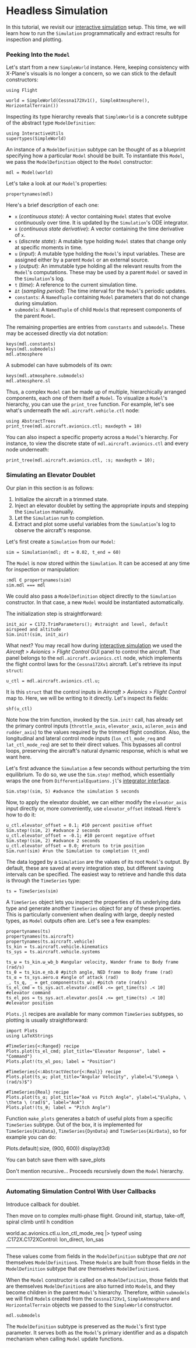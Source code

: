 # Headless Simulation

In this tutorial, we revisit our [interactive simulation](@ref "Interactive Simulation") setup. This
time, we will learn how to run the `Simulation` programmatically and extract results for inspection
and plotting.

### Peeking Into the `Model`

Let's start from a new `SimpleWorld` instance. Here, keeping consistency with X-Plane's visuals
is no longer a concern, so we can stick to the default constructors:
```@repl tutorial02
using Flight

world = SimpleWorld(Cessna172Xv1(), SimpleAtmosphere(), HorizontalTerrain())
```

Inspecting its type hierarchy reveals that `SimpleWorld` is a concrete subtype of the abstract type
`ModelDefinition`:
```@repl tutorial02
using InteractiveUtils
supertypes(SimpleWorld)
```

An instance of a `ModelDefinition` subtype can be thought of as a blueprint specifying how
a particular `Model` should be built. To instantiate this `Model`, we pass the `ModelDefinition`
object to the `Model` constructor:
```@repl tutorial02
mdl = Model(world)
```

Let's take a look at our `Model`'s properties:
```@repl tutorial02
propertynames(mdl)
```

Here's a brief description of each one:
- `x` (*continuous state*): A vector containing `Model` states that evolve continuously over time.
  It is updated by the `Simulation`'s ODE integrator.
- `ẋ` (*continuous state derivative*): A vector containing the time derivative of `x`.
- `s` (*discrete state*): A mutable type holding `Model` states that change only at specific
  moments in time.
- `u` (*input*): A mutable type holding the `Model`'s input variables. These are assigned either by
  a parent `Model` or an external source.
- `y` (*output*): An immutable type holding all the relevant results from the `Model`'s
  computations. These may be used by a parent `Model` or saved in the `Simulation`'s log.
- `t` (*time*): A reference to the current simulation time.
- `Δt` (*sampling period*): The time interval for the `Model`'s periodic updates.
- `constants`: A `NamedTuple` containing `Model` parameters that do not change
  during simulation.
- `submodels`: A `NamedTuple` of child `Model`s that represent components of the parent `Model`.

The remaining properties are entries from `constants` and `submodels`. These may be accessed
directly via dot notation:
```@repl tutorial02
keys(mdl.constants)
keys(mdl.submodels)
mdl.atmosphere
```

A submodel can have submodels of its own:
```@repl tutorial02
keys(mdl.atmosphere.submodels)
mdl.atmosphere.sl
```

Thus, a complex `Model` can be made up of multiple, hierarchically arranged components, each one of
them itself a `Model`. To visualize a `Model`'s hierarchy, you can use the `print_tree` function.
For example, let's see what's underneath the `mdl.aircraft.vehicle.ctl` node:
```@repl tutorial02
using AbstractTrees
print_tree(mdl.aircraft.avionics.ctl; maxdepth = 10)
```

You can also inspect a specific property across a `Model`'s hierarchy. For instance, to view the
discrete state of `mdl.aircraft.avionics.ctl` and every node underneath:
```@repl tutorial02
print_tree(mdl.aircraft.avionics.ctl, :s; maxdepth = 10);
```

### Simulating an Elevator Doublet

Our plan in this section is as follows:
1. Initialize the aircraft in a trimmed state.
2. Inject an elevator doublet by setting the appropriate inputs and stepping the `Simulation` manually.
3. Let the `Simulation` run to completion.
4. Extract and plot some useful variables from the `Simulation`'s log to observe the aircraft's
   response.

Let's first create a `Simulation` from our `Model`:

```@repl tutorial02
sim = Simulation(mdl; dt = 0.02, t_end = 60)
```

The `Model` is now stored within the `Simulation`. It can be accesed at any time for inspection
or manipulation:

```@repl tutorial02
:mdl ∈ propertynames(sim)
sim.mdl === mdl
```

We could also pass a `ModelDefinition` object directly to the `Simulation` constructor. In that
case, a new `Model` would be instantiated automatically.

The initialization step is straightforward:

```@repl tutorial02
init_air = C172.TrimParameters(); #straight and level, default airspeed and altitude
Sim.init!(sim, init_air)
```

What next? You may recall how during [interactive simulation](@ref "Interactive Simulation") we used
the *Aircraft > Avionics > Flight Control* GUI panel to control the aircraft. That panel belongs to
the `mdl.aircraft.avionics.ctl` node, which implements the flight control laws for the
`Cessna172Xv1` aircraft. Let's retrieve its input `struct`:

```@repl tutorial02
u_ctl = mdl.aircraft.avionics.ctl.u;
```

It is this `struct` that the control inputs in *Aircraft > Avionics > Flight Control* map to. Here,
we will be writing to it directly. Let's inspect its fields:

```@repl tutorial02
shf(u_ctl)
```

Note how the trim function, invoked by the `Sim.init!` call, has already set the primary control
inputs (`throttle_axis`, `elevator_axis`, `aileron_axis` and `rudder_axis`) to the values required
by the trimmed flight condition. Also, the longitudinal and lateral control mode inputs
(`lon_ctl_mode_req` and `lat_ctl_mode_req`) are set to their direct values. This bypasses all
control loops, preserving the aircraft's natural dynamic response, which is what we want here.

Let's first advance the `Simulation` a few seconds without perturbing the trim equilibrium. To do
so, we use the `Sim.step!` method, which essentially wraps the one from `DifferentialEquations.jl`'s
[integrator
interface](https://docs.sciml.ai/DiffEqDocs/stable/basics/integrator/#CommonSolve.step!).

```@repl tutorial02
Sim.step!(sim, 5) #advance the simulation 5 seconds
```

Now, to apply the elevator doublet, we can either modify the `elevator_axis` input directly or, more
conveniently, use `elevator_offset` instead. Here's how to do it:

```@repl tutorial02
u_ctl.elevator_offset = 0.1; #10 percent positive offset
Sim.step!(sim, 2) #advance 2 seconds
u_ctl.elevator_offset = -0.1; #10 percent negative offset
Sim.step!(sim, 2) #advance 2 seconds
u_ctl.elevator_offset = 0.0; #return to trim position
Sim.run!(sim) #run the Simulation to completion (t_end)
```

The data logged by a `Simulation` are the values of its root `Model`'s output. By default, these are
saved at every integration step, but different saving intervals can be specified. The easiest way to
retrieve and handle this data is through the `TimeSeries` type:
```@repl tutorial02
ts = TimeSeries(sim)
```

A `TimeSeries` object lets you inspect the properties of its underlying data type and generate
another `TimeSeries` object for any of these properties. This is particularly convenient when
dealing with large, deeply nested types, as `Model` outputs often are. Let's see a few examples:

```@repl tutorial02
propertynames(ts)
propertynames(ts.aircraft)
propertynames(ts.aircraft.vehicle)
ts_kin = ts.aircraft.vehicle.kinematics
ts_sys = ts.aircraft.vehicle.systems
```

```@repl tutorial02
ts_ω = ts_kin.ω_wb_b #angular velocity, Wander frame to Body frame (rad/s)
ts_θ = ts_kin.e_nb.θ #pitch angle, NED frame to Body frame (rad)
ts_α = ts_sys.aero.α #angle of attack (rad)
_, ts_q, _ = get_components(ts_ω); #pitch rate (rad/s)
ts_el_cmd = ts_sys.act.elevator.cmd[4 .<= get_time(ts) .< 10] #elevator command
ts_el_pos = ts_sys.act.elevator.pos[4 .<= get_time(ts) .< 10] #elevator position
```

`Plots.jl` recipes are available for many common `TimeSeries` subtypes, so plotting is usually
straightforward:

```@example tutorial02
import Plots
using LaTeXStrings

#TimeSeries{<:Ranged} recipe
Plots.plot(ts_el_cmd; plot_title="Elevator Response", label = "Command")
Plots.plot!(ts_el_pos; label = "Position")
```

```@example tutorial02
#TimeSeries{<:AbstractVector{<:Real}} recipe
Plots.plot(ts_ω; plot_title="Angular Velocity", ylabel=L"$\omega \ (rad/s)$")
```

```@example tutorial02
#TimeSeries{Real} recipe
Plots.plot(ts_α; plot_title="AoA vs Pitch Angle", ylabel=L"$\alpha, \ \theta \ (rad)$", label="AoA")
Plots.plot!(ts_θ; label = "Pitch Angle")
```

Function `make_plots` generates a batch of useful plots from a specific `TimeSeries` subtype. Out of
the box, it is implemented for `TimeSeries{KinData}`, `TimeSeries{DynData}` and
`TimeSeries{AirData}`, so for example you can do:

Plots.default(:size, (900, 600))
display(t3d)

You can batch save them with save_plots

Don't mention recursive...
Proceeds recursively down the `Model` hierarchy.


-----------------------------------------

### Automating Simulation Control With User Callbacks

Introduce callback for doublet.

Then move on to complex multi-phase flight. Ground init, startup, take-off, spiral climb until h
condition


world.ac.avionics.ctl.u.lon_ctl_mode_req |> typeof
using .C172X.C172XControl: lon_direct, lon_sas



----------------------------------------

These values come from fields in the `ModelDefinition` subtype that *are not*
  themselves `ModelDefinition`s.
    These `Model`s are built from those fields in the `ModelDefinition` subtype that *are* themselves
  `ModelDefinition`s.


When the `Model` constructor is called on a `ModelDefinition`, those fields that are themselves
`ModelDefinition`s are also turned into `Model`s, and they become children in the parent `Model`'s
hierarchy. Therefore, within `submodels` we will find `Model`s created from the `Cessna172Xv1`,
`SimpleAtmosphere` and `HorizontalTerrain` objects we passed to the `SimpleWorld` constructor.
```@repl tutorial02
mdl.submodels
```


The `ModelDefinition` subtype is preserved as the `Model`'s first type parameter. It serves both as
the `Model`'s primary identifier and as a dispatch mechanism when calling `Model` update functions.
